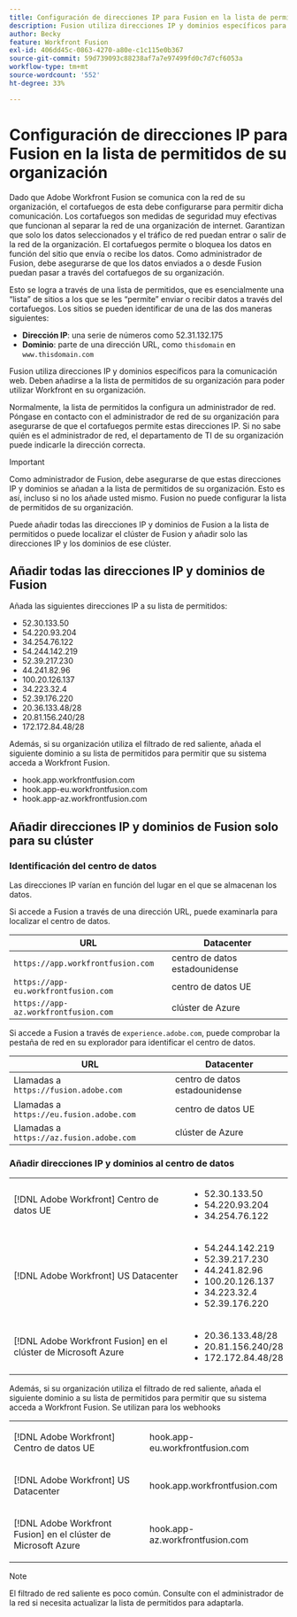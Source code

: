 ```yaml
---
title: Configuración de direcciones IP para Fusion en la lista de permitidos de su organización
description: Fusion utiliza direcciones IP y dominios específicos para la comunicación web. Deben añadirse a la lista de permitidos de su organización para poder utilizar Workfront en su organización.
author: Becky
feature: Workfront Fusion
exl-id: 406dd45c-0863-4270-a80e-c1c115e0b367
source-git-commit: 59d739093c88238af7a7e97499fd0c7d7cf6053a
workflow-type: tm+mt
source-wordcount: '552'
ht-degree: 33%

---
```


# Configuración de direcciones IP para Fusion en la lista de permitidos de su organización

Dado que Adobe Workfront Fusion se comunica con la red de su organización, el cortafuegos de esta debe configurarse para permitir dicha comunicación. Los cortafuegos son medidas de seguridad muy efectivas que funcionan al separar la red de una organización de internet. Garantizan que solo los datos seleccionados y el tráfico de red puedan entrar o salir de la red de la organización. El cortafuegos permite o bloquea los datos en función del sitio que envía o recibe los datos. Como administrador de Fusion, debe asegurarse de que los datos enviados a o desde Fusion puedan pasar a través del cortafuegos de su organización.

Esto se logra a través de una lista de permitidos, que es esencialmente una “lista” de sitios a los que se les “permite” enviar o recibir datos a través del cortafuegos. Los sitios se pueden identificar de una de las dos maneras siguientes:

* **Dirección IP**: una serie de números como 52.31.132.175
* **Dominio**: parte de una dirección URL, como `thisdomain` en `www.thisdomain.com`

Fusion utiliza direcciones IP y dominios específicos para la comunicación web. Deben añadirse a la lista de permitidos de su organización para poder utilizar Workfront en su organización.

Normalmente, la lista de permitidos la configura un administrador de red. Póngase en contacto con el administrador de red de su organización para asegurarse de que el cortafuegos permite estas direcciones IP. Si no sabe quién es el administrador de red, el departamento de TI de su organización puede indicarle la dirección correcta.

>[!IMPORTANT]
>
>Como administrador de Fusion, debe asegurarse de que estas direcciones IP y dominios se añadan a la lista de permitidos de su organización. Esto es así, incluso si no los añade usted mismo. Fusion no puede configurar la lista de permitidos de su organización.

Puede añadir todas las direcciones IP y dominios de Fusion a la lista de permitidos o puede localizar el clúster de Fusion y añadir solo las direcciones IP y los dominios de ese clúster.

## Añadir todas las direcciones IP y dominios de Fusion

Añada las siguientes direcciones IP a su lista de permitidos:

* 52.30.133.50
* 54.220.93.204
* 34.254.76.122
* 54.244.142.219
* 52.39.217.230
* 44.241.82.96
* 100.20.126.137
* 34.223.32.4
* 52.39.176.220
* 20.36.133.48/28
* 20.81.156.240/28
* 172.172.84.48/28

Además, si su organización utiliza el filtrado de red saliente, añada el siguiente dominio a su lista de permitidos para permitir que su sistema acceda a Workfront Fusion.

* hook.app.workfrontfusion.com
* hook.app-eu.workfrontfusion.com
* hook.app-az.workfrontfusion.com

## Añadir direcciones IP y dominios de Fusion solo para su clúster

### Identificación del centro de datos

Las direcciones IP varían en función del lugar en el que se almacenan los datos.

Si accede a Fusion a través de una dirección URL, puede examinarla para localizar el centro de datos.

| URL | Datacenter |
| --- | --- |
| `https://app.workfrontfusion.com` | centro de datos estadounidense |
| `https://app-eu.workfrontfusion.com` | centro de datos UE |
| `https://app-az.workfrontfusion.com` | clúster de Azure |

Si accede a Fusion a través de `experience.adobe.com`, puede comprobar la pestaña de red en su explorador para identificar el centro de datos.

| URL | Datacenter |
| --- | --- |
| Llamadas a `https://fusion.adobe.com` | centro de datos estadounidense |
| Llamadas a `https://eu.fusion.adobe.com` | centro de datos UE |
| Llamadas a `https://az.fusion.adobe.com` | clúster de Azure |

### Añadir direcciones IP y dominios al centro de datos

<table style="table-layout:auto"> 
 <col> 
 <col> 
 <tbody> 
  <tr> 
   <td role="rowheader">[!DNL Adobe Workfront] Centro de datos UE</td> 
   <td> 
    <ul> 
     <li>52.30.133.50</li> 
     <li>54.220.93.204</li> 
     <li>34.254.76.122</li> 
    </ul> </td> 
  </tr> 
  <tr> 
   <td role="rowheader"> <p>[!DNL Adobe Workfront] US Datacenter</p> </td> 
   <td> 
    <ul> 
     <li>54.244.142.219</li> 
     <li>52.39.217.230</li> 
     <li>44.241.82.96</li>
     <li>100.20.126.137</li>
     <li>34.223.32.4</li>
     <li>52.39.176.220</li>
    </ul> </td> 
  </tr> 
  <tr> 
   <td role="rowheader">[!DNL Adobe Workfront Fusion] en el clúster de Microsoft Azure</td> 
   <td> 
    <ul> 
     <li>20.36.133.48/28</li> 
     <li>20.81.156.240/28</li> 
     <li>172.172.84.48/28</li> 
    </ul> </td> 
  </tr> 
 </tbody> 
</table>

Además, si su organización utiliza el filtrado de red saliente, añada el siguiente dominio a su lista de permitidos para permitir que su sistema acceda a Workfront Fusion. Se utilizan para los webhooks

<table style="table-layout:auto">
 <col> 
 <col> 
 <tbody> 
  <tr> 
   <td role="rowheader">[!DNL Adobe Workfront] Centro de datos UE</td> 
   <td> <p> hook.app-eu.workfrontfusion.com </p> </td> 
  </tr> 
  <tr> 
   <td role="rowheader"> <p>[!DNL Adobe Workfront] US Datacenter</p> </td> 
   <td> <p>hook.app.workfrontfusion.com </p> </td> 
  </tr> 
  <tr> 
   <td role="rowheader"> <p>[!DNL Adobe Workfront Fusion] en el clúster de Microsoft Azure</p> </td> 
   <td> <p>hook.app-az.workfrontfusion.com </p> </td> 
  </tr> 
 </tbody> 
</table>

>[!NOTE]
>
>El filtrado de red saliente es poco común. Consulte con el administrador de la red si necesita actualizar la lista de permitidos para adaptarla.
